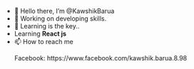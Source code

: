 - 👋 Hello there, I’m @KawshikBarua
- 👀 Working on developing skills.
- 🌱 Learning is the key..
- Learning <b>React js</b>
- 📫 How to reach me 
  <p>Facebook: https://www.facebook.com/kawshik.barua.8.98</p>
<!---
KawshikBarua/KawshikBarua is a ✨ special ✨ repository because its `README.md` (this file) appears on your GitHub profile.
You can click the Preview link to take a look at your changes.
--->
